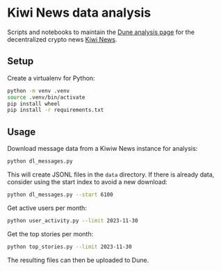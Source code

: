 # Kiwi News data analysis

Scripts and notebooks to maintain the [Dune analysis page](https://dune.com/rvolz/kiwi-news) for the decentralized crypto news [Kiwi News](https://news.kiwistand.com/).

## Setup

Create a virtualenv for Python:

```sh
python -m venv .venv
source .venv/bin/activate
pip install wheel
pip install -r requirements.txt
```

## Usage

Download message data from a Kiwiw News instance for analysis:

```sh
python dl_messages.py
```

This will create JSONL files in the `data` directory. If there is already data, consider using the start index to avoid a new download:

```sh
python dl_messages.py --start 6100
```

Get active users per month:

```sh
python user_activity.py --limit 2023-11-30
```

Get the top stories per month:

```sh
python top_stories.py --limit 2023-11-30
```

The resulting files can then be uploaded to Dune.
